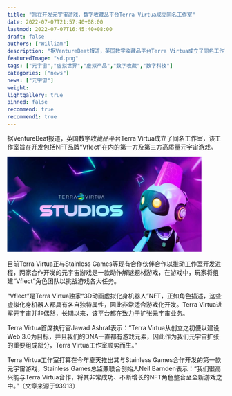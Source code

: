 ```yaml
---
title: "旨在开发元宇宙游戏，数字收藏品平台Terra Virtua成立同名工作室"
date: 2022-07-07T21:57:40+08:00
lastmod: 2022-07-07T16:45:40+08:00
draft: false
authors: ["William"]
description: "据VentureBeat报道，英国数字收藏品平台Terra Virtua成立了同名工作室，该工作室旨在开发包括NFT品牌“Vflect”在内的第一方及第三方高质量元宇宙游戏。"
featuredImage: "sd.png"
tags: ["元宇宙","虚拟世界","虚拟产品","数字收藏","数字科技"]
categories: ["news"]
news: ["元宇宙"]
weight: 
lightgallery: true
pinned: false
recommend: true
recommend1: true
---
```




据VentureBeat报道，英国数字收藏品平台Terra Virtua成立了同名工作室，该工作室旨在开发包括NFT品牌“Vflect”在内的第一方及第三方高质量元宇宙游戏。

![收藏品工作室](sd.png)



目前Terra Virtua正与Stainless Games等现有合作伙伴合作以推动工作室开发进程，两家合作开发的元宇宙游戏是一款动作解谜题材游戏，在游戏中，玩家将组建“Vflect”角色团队以挑战游戏各大任务。

“Vflect”是Terra Virtua独家“3D动画虚拟化身机器人”NFT，正如角色描述，这些虚拟化身机器人都具有各自独特属性，因此非常适合游戏化开发。Terra Virtua进军元宇宙并非偶然，长期以来，该平台都在致力于扩张元宇宙业务。

Terra Virtua首席执行官Jawad Ashraf表示：“Terra Virtua从创立之初便以建设Web 3.0为目标，并且我们的DNA一直都有游戏元素，因此作为我们元宇宙扩张的重要组成部分，Terra Virtua工作室顺势而生。”

Terra Virtua工作室打算在今年夏天推出其与Stainless Games合作开发的第一款元宇宙游戏，Stainless Games总监兼联合创始人Neil Barnden表示：“我们很高兴能与Terra Virtua合作，将其非常成功、不断增长的NFT角色整合至全新游戏之中。”（文章来源于93913）